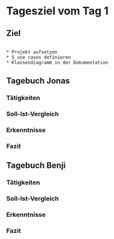 # Tagesziel vom Tag 1

## Ziel
```

* Projekt aufsetzen
* 5 use cases definieren
* Klassendiagramm in der Dokumentation

```

## Tagebuch Jonas
### Tätigkeiten

### Soll-Ist-Vergleich

### Erkenntnisse

### Fazit


## Tagebuch Benji
### Tätigkeiten

### Soll-Ist-Vergleich

### Erkenntnisse

### Fazit
